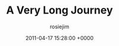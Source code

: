 ---
blog: travel
date: 2011-04-17 15:28:00 +0000
title: "A Very Long Journey"
author: rosiejim
permalink: /vietnam-2011/hanoi/a-very-long-journey.markd/
---